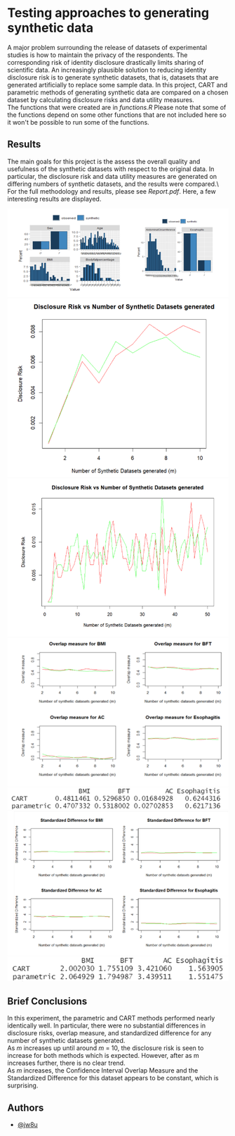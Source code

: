 
# Testing approaches to generating synthetic data

A major problem surrounding the release of datasets of experimental studies is how to maintain the privacy of the respondents. The corresponding risk of identity disclosure drastically limits sharing of scientific data. An increasingly plausible solution to reducing identity disclosure risk is to generate synthetic datasets, that is, datasets that are generated artificially to replace some sample data. In this project, CART and parametric methods of generating synthetic data are compared on a chosen dataset by calculating disclosure risks and data utility measures.\
The functions that were created are in *functions.R* Please note that some of the functions depend on some other functions that are not included here so it won't be possible to run some of the functions.

## Results
The main goals for this project is the assess the overall quality and usefulness of the synthetic datasets with respect to the original data. In particular, the disclosure risk and data utility measures are generated on differing numbers of synthetic datasets, and the results were compared.\ 
For the full methodology and results, please see *Report.pdf*. Here, a few interesting results are displayed. 

![Alt text](./images/Image1.png)
![Alt text](./images/Image2.png)
![Alt text](./images/Image3.png)
![Alt text](./images/Image4.png)
![Alt text](./images/Image5.png)
![Alt text](./images/Image6.png)
![Alt text](./images/Image7.png)

## Brief Conclusions
In this experiment, the parametric and CART methods performed nearly identically well. In particular, there were no substantial differences in disclosure risks, overlap measure, and standardized difference for any number of synthetic datasets generated.\
As *m* increases up until around *m* = 10, the disclosure risk is seen to increase for both methods which is expected. However, after as m increases further, there is no clear trend.\
As *m* increases, the Confidence Interval Overlap Measure and the Standardized Difference for this dataset appears to be constant, which is surprising.

## Authors

- [@jw8u](https://www.github.com/jw8u)


